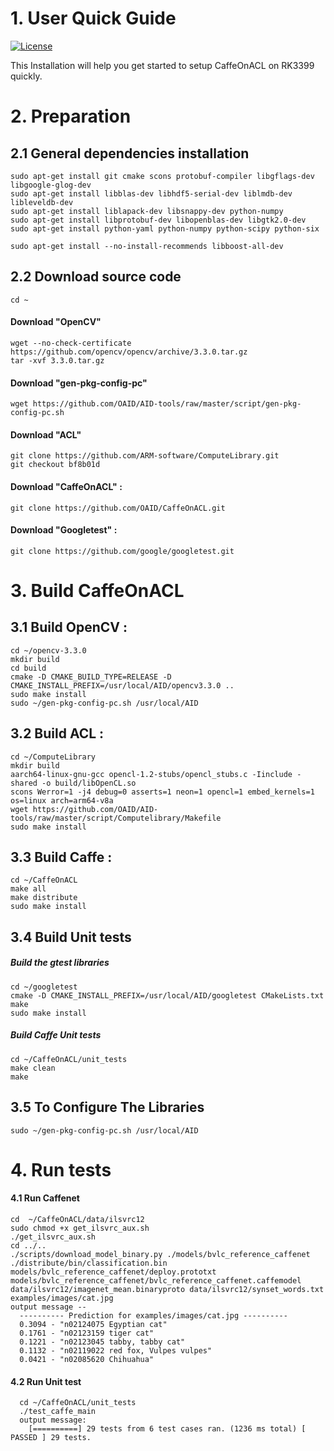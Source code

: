 # 1. User Quick Guide
[![License](https://img.shields.io/badge/license-BSD-blue.svg)](LICENSE)

This Installation will help you get started to setup CaffeOnACL on RK3399 quickly.

# 2. Preparation
## 2.1 General dependencies installation
	sudo apt-get install git cmake scons protobuf-compiler libgflags-dev libgoogle-glog-dev 
	sudo apt-get install libblas-dev libhdf5-serial-dev liblmdb-dev libleveldb-dev 
	sudo apt-get install liblapack-dev libsnappy-dev python-numpy 
	sudo apt-get install libprotobuf-dev libopenblas-dev libgtk2.0-dev
	sudo apt-get install python-yaml python-numpy python-scipy python-six
	
	sudo apt-get install --no-install-recommends libboost-all-dev

## 2.2 Download source code

	cd ~
	
#### Download "OpenCV" 
	wget --no-check-certificate https://github.com/opencv/opencv/archive/3.3.0.tar.gz
	tar -xvf 3.3.0.tar.gz
#### Download "gen-pkg-config-pc" 
	wget https://github.com/OAID/AID-tools/raw/master/script/gen-pkg-config-pc.sh
#### Download "ACL" 
	git clone https://github.com/ARM-software/ComputeLibrary.git
	git checkout bf8b01d
#### Download "CaffeOnACL" :
	git clone https://github.com/OAID/CaffeOnACL.git
#### Download "Googletest" :
	git clone https://github.com/google/googletest.git

# 3. Build CaffeOnACL

## 3.1 Build OpenCV :
	cd ~/opencv-3.3.0
	mkdir build
	cd build
	cmake -D CMAKE_BUILD_TYPE=RELEASE -D CMAKE_INSTALL_PREFIX=/usr/local/AID/opencv3.3.0 ..
	sudo make install
	sudo ~/gen-pkg-config-pc.sh /usr/local/AID
	
## 3.2 Build ACL :
	cd ~/ComputeLibrary
	mkdir build
    aarch64-linux-gnu-gcc opencl-1.2-stubs/opencl_stubs.c -Iinclude -shared -o build/libOpenCL.so
	scons Werror=1 -j4 debug=0 asserts=1 neon=1 opencl=1 embed_kernels=1 os=linux arch=arm64-v8a
	wget https://github.com/OAID/AID-tools/raw/master/script/Computelibrary/Makefile
	sudo make install

## 3.3 Build Caffe :
	cd ~/CaffeOnACL
	make all 
	make distribute
	sudo make install

## 3.4 Build Unit tests
##### Build the gtest libraries
	cd ~/googletest
	cmake -D CMAKE_INSTALL_PREFIX=/usr/local/AID/googletest CMakeLists.txt
	make
	sudo make install

##### Build Caffe Unit tests
	cd ~/CaffeOnACL/unit_tests
	make clean
	make

## 3.5 To Configure The Libraries
	sudo ~/gen-pkg-config-pc.sh /usr/local/AID

# 4. Run tests

#### 4.1 Run Caffenet
	cd  ~/CaffeOnACL/data/ilsvrc12
	sudo chmod +x get_ilsvrc_aux.sh
	./get_ilsvrc_aux.sh
	cd ../..
	./scripts/download_model_binary.py ./models/bvlc_reference_caffenet
	./distribute/bin/classification.bin models/bvlc_reference_caffenet/deploy.prototxt models/bvlc_reference_caffenet/bvlc_reference_caffenet.caffemodel data/ilsvrc12/imagenet_mean.binaryproto data/ilsvrc12/synset_words.txt examples/images/cat.jpg
	output message --
	  ---------- Prediction for examples/images/cat.jpg ----------
	  0.3094 - "n02124075 Egyptian cat"
	  0.1761 - "n02123159 tiger cat"
	  0.1221 - "n02123045 tabby, tabby cat"
	  0.1132 - "n02119022 red fox, Vulpes vulpes"
	  0.0421 - "n02085620 Chihuahua"

#### 4.2 Run Unit test
	  cd ~/CaffeOnACL/unit_tests
	  ./test_caffe_main
	  output message:
	    [==========] 29 tests from 6 test cases ran. (1236 ms total) [ PASSED ] 29 tests.
